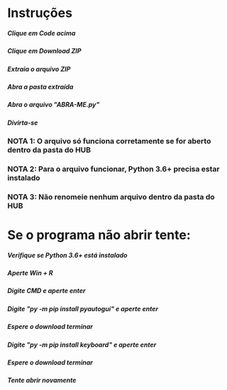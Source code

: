 # Instruções
##### Clique em Code acima
##### Clique em Download ZIP
##### Extraia o arquivo ZIP 
##### Abra a pasta extraída
##### Abra o arquivo "ABRA-ME.py"
##### Divirta-se


### NOTA 1: O arquivo só funciona corretamente se for aberto dentro da pasta do HUB
### NOTA 2: Para o arquivo funcionar, Python 3.6+ precisa estar instalado
### NOTA 3: Não renomeie nenhum arquivo dentro da pasta do HUB

# Se o programa não abrir tente:
##### Verifique se Python 3.6+ está instalado
##### Aperte Win + R
##### Digite CMD e aperte enter
##### Digite "py -m pip install pyautogui" e aperte enter
##### Espere o download terminar
##### Digite "py -m pip install keyboard" e aperte enter
##### Espere o download terminar
##### Tente abrir novamente
